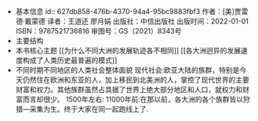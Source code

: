 - 基本信息
  id:: 627db858-476b-4370-94a4-95bc9883fbf3
  作者：[美]贾雷德·戴蒙德
  译者：王道还 廖月娟
  出版社：中信出版社
  出版时间：2022-01-01
  ISBN：9787521736816
  审图号：GS（2021）8343号
- 主要结构
- 本书核心主题
  [[为什么不同大洲的发展轨迹各不相同]]
  [[各大洲迥异的发展速度构成了人类历史最普遍的模式]]
- 不同时期不同地区的人类社会整体面貌
  现代社会:欧亚大陆的族群，特别是今天仍然住在欧洲和东亚的人，加上移民到北美洲的人，掌控了现代世界的主要财富和权力。其他族群虽然占具据了世界上绝大部分地区和人口，就权力和财富而言却很少。
  1500年左右:
  11000年前:在那以前，各大洲的各个族群皆以狩猎—采集为生。终于大家在同一起跑线上了.